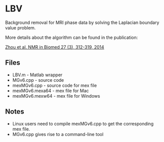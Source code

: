 # LBV

Background removal for MRI phase data by solving the Laplacian boundary value problem. 

More details about the algorithm can be found in the publication: 

[Zhou et al. NMR in Biomed 27 (3), 312-319, 2014](http://onlinelibrary.wiley.com/doi/10.1002/nbm.3064/abstract)


## Files

* LBV.m - Matlab wrapper
* MGv6.cpp - source code
* mexMGv6.cpp - source code for mex file 
* mexMGv6.mexa64 - mex file for Mac
* mexMGv6.mexw64 - mex file for Windows

## Notes

* Linux users need to compile mexMGv6.cpp to get the corresponding mex file.
* MGv6.cpp gives rise to a command-line tool



